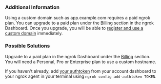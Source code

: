 
### Additional Information

Using a custom domain such as app.example.com requires a paid ngrok plan. You can upgrade to a paid plan under the [Billing](https://dashboard.ngrok.com/billing) section in the ngrok Dashboard. Once you upgrade, you will be able to [register and use a custom domain](/docs/guides/how-to-set-up-a-custom-domain/) immediately.

### Possible Solutions

Upgrade to a paid plan in the ngrok Dashboard under the [Billing](https://dashboard.ngrok.com/billing) section. You will need a Personal, Pro or Enterprise plan to use a custom hostname.

If you haven't already, add [your authtoken](https://dashboard.ngrok.com/get-started/your-authtoken) from your account dashboard to your ngrok agent in your terminal using `ngrok config add-authtoken TOKEN`.
